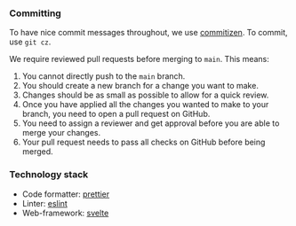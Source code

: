 ### Committing

To have nice commit messages throughout, we use [commitizen](https://github.com/commitizen/cz-cli#making-your-repo-commitizen-friendly). To commit, use `git cz`.

We require reviewed pull requests before merging to `main`. This means:

1. You cannot directly push to the `main` branch.
2. You should create a new branch for a change you want to make.
3. Changes should be as small as possible to allow for a quick review.
4. Once you have applied all the changes you wanted to make to your branch, you need to open a pull request on GitHub.
5. You need to assign a reviewer and get approval before you are able to merge your changes.
6. Your pull request needs to pass all checks on GitHub before being merged.

### Technology stack

- Code formatter: [prettier](https://prettier.io/)
- Linter: [eslint](https://eslint.org/)
- Web-framework: [svelte](https://svelte.dev/)
